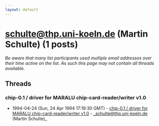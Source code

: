 ```yaml
---
layout: default
---
```


# schulte@thp.uni-koeln.de (Martin Schulte) (1 posts)

_Be aware that many list participants used multiple email addresses over their time active on the list. As such this page may not contain all threads available._

## Threads

### chip-0.1 / driver for MARALU chip-card-reader/writer v1.0
+ 1994-04-24 (Sun, 24 Apr 1994 17:19:30 GMT) - [chip-0.1 / driver for MARALU chip-card-reader/writer v1.0](/archive/1994/04/6026e40fea91eb3639fdac106bfa22a4212779b270055fba85ff5526a99dbca9) - _schulte@thp.uni-koeln.de (Martin Schulte)_

